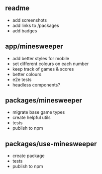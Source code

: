 ## readme

- add screenshots
- add links to /packages
- add badges

## app/minesweeper

- add better styles for mobile
- set different colours on each number
- keep track of games & scores
- better colours
- e2e tests
- headless components?

## packages/minesweeper

- migrate base game types
- create helpful utils
- tests
- publish to npm

## packages/use-minesweeper

- create package
- tests
- publish to npm
